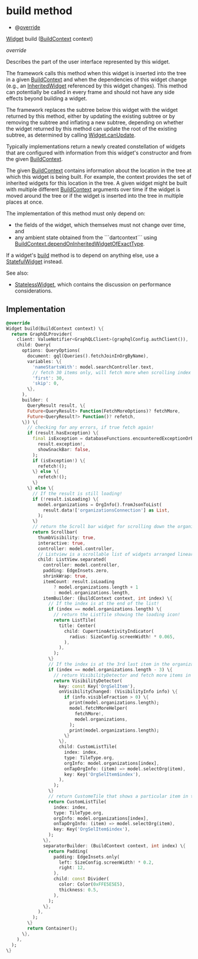 


# build method







- @[override](https://api.flutter.dev/flutter/dart-core/override-constant.html)

[Widget](https://api.flutter.dev/flutter/widgets/Widget-class.html) build
([BuildContext](https://api.flutter.dev/flutter/widgets/BuildContext-class.html) context)

_<span class="feature">override</span>_



<p>Describes the part of the user interface represented by this widget.</p>
<p>The framework calls this method when this widget is inserted into the tree
in a given <a href="https://api.flutter.dev/flutter/widgets/BuildContext-class.html">BuildContext</a> and when the dependencies of this widget change
(e.g., an <a href="https://api.flutter.dev/flutter/widgets/InheritedWidget-class.html">InheritedWidget</a> referenced by this widget changes). This
method can potentially be called in every frame and should not have any side
effects beyond building a widget.</p>
<p>The framework replaces the subtree below this widget with the widget
returned by this method, either by updating the existing subtree or by
removing the subtree and inflating a new subtree, depending on whether the
widget returned by this method can update the root of the existing
subtree, as determined by calling <a href="https://api.flutter.dev/flutter/widgets/Widget/canUpdate.html">Widget.canUpdate</a>.</p>
<p>Typically implementations return a newly created constellation of widgets
that are configured with information from this widget's constructor and
from the given <a href="https://api.flutter.dev/flutter/widgets/BuildContext-class.html">BuildContext</a>.</p>
<p>The given <a href="https://api.flutter.dev/flutter/widgets/BuildContext-class.html">BuildContext</a> contains information about the location in the
tree at which this widget is being built. For example, the context
provides the set of inherited widgets for this location in the tree. A
given widget might be built with multiple different <a href="https://api.flutter.dev/flutter/widgets/BuildContext-class.html">BuildContext</a>
arguments over time if the widget is moved around the tree or if the
widget is inserted into the tree in multiple places at once.</p>
<p>The implementation of this method must only depend on:</p>
<ul>
<li>the fields of the widget, which themselves must not change over time,
and</li>
<li>any ambient state obtained from the ```dartcontext``` using
<a href="https://api.flutter.dev/flutter/widgets/BuildContext/dependOnInheritedWidgetOfExactType.html">BuildContext.dependOnInheritedWidgetOfExactType</a>.</li>
</ul>
<p>If a widget's <a href="../../widgets_organization_search_list/OrganizationSearchList/build.md">build</a> method is to depend on anything else, use a
<a href="https://api.flutter.dev/flutter/widgets/StatefulWidget-class.html">StatefulWidget</a> instead.</p>
<p>See also:</p>
<ul>
<li><a href="https://api.flutter.dev/flutter/widgets/StatelessWidget-class.html">StatelessWidget</a>, which contains the discussion on performance considerations.</li>
</ul>



## Implementation

```dart
@override
Widget build(BuildContext context) \{
  return GraphQLProvider(
    client: ValueNotifier<GraphQLClient>(graphqlConfig.authClient()),
    child: Query(
      options: QueryOptions(
        document: gql(Queries().fetchJoinInOrgByName),
        variables: \{
          'nameStartsWith': model.searchController.text,
          // fetch 30 items only, will fetch more when scrolling index is at the 3rd last item!
          'first': 30,
          'skip': 0,
        \},
      ),
      builder: (
        QueryResult result, \{
        Future<QueryResult> Function(FetchMoreOptions)? fetchMore,
        Future<QueryResult?> Function()? refetch,
      \}) \{
        // checking for any errors, if true fetch again!
        if (result.hasException) \{
          final isException = databaseFunctions.encounteredExceptionOrError(
            result.exception!,
            showSnackBar: false,
          );
          if (isException!) \{
            refetch!();
          \} else \{
            refetch!();
          \}
        \} else \{
          // If the result is still loading!
          if (!result.isLoading) \{
            model.organizations = OrgInfo().fromJsonToList(
              result.data!['organizationsConnection'] as List,
            );
          \}
          // return the Scroll bar widget for scrolling down the organizations.
          return Scrollbar(
            thumbVisibility: true,
            interactive: true,
            controller: model.controller,
            // Listview is a scrollable list of widgets arranged linearly.
            child: ListView.separated(
              controller: model.controller,
              padding: EdgeInsets.zero,
              shrinkWrap: true,
              itemCount: result.isLoading
                  ? model.organizations.length + 1
                  : model.organizations.length,
              itemBuilder: (BuildContext context, int index) \{
                // If the index is at the end of the list!
                if (index == model.organizations.length) \{
                  // return the ListTile showing the loading icon!
                  return ListTile(
                    title: Center(
                      child: CupertinoActivityIndicator(
                        radius: SizeConfig.screenWidth! * 0.065,
                      ),
                    ),
                  );
                \}
                // If the index is at the 3rd last item in the organization list.
                if (index == model.organizations.length - 3) \{
                  // return VisibilityDetector and fetch more items in the list to show up!
                  return VisibilityDetector(
                    key: const Key('OrgSelItem'),
                    onVisibilityChanged: (VisibilityInfo info) \{
                      if (info.visibleFraction > 0) \{
                        print(model.organizations.length);
                        model.fetchMoreHelper(
                          fetchMore!,
                          model.organizations,
                        );
                        print(model.organizations.length);
                      \}
                    \},
                    child: CustomListTile(
                      index: index,
                      type: TileType.org,
                      orgInfo: model.organizations[index],
                      onTapOrgInfo: (item) => model.selectOrg(item),
                      key: Key('OrgSelItem$index'),
                    ),
                  );
                \}
                // return CustomeTile that shows a particular item in the list!
                return CustomListTile(
                  index: index,
                  type: TileType.org,
                  orgInfo: model.organizations[index],
                  onTapOrgInfo: (item) => model.selectOrg(item),
                  key: Key('OrgSelItem$index'),
                );
              \},
              separatorBuilder: (BuildContext context, int index) \{
                return Padding(
                  padding: EdgeInsets.only(
                    left: SizeConfig.screenWidth! * 0.2,
                    right: 12,
                  ),
                  child: const Divider(
                    color: Color(0xFFE5E5E5),
                    thickness: 0.5,
                  ),
                );
              \},
            ),
          );
        \}
        return Container();
      \},
    ),
  );
\}
```







